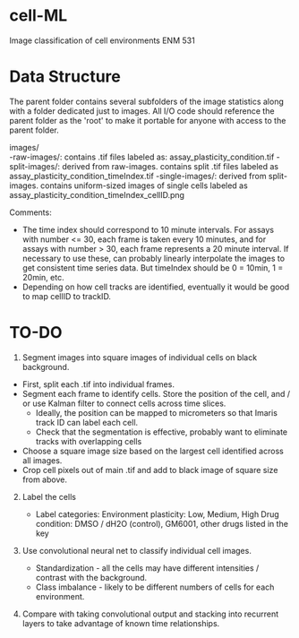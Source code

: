 # cell-ML
Image classification of cell environments ENM 531

# Data Structure
The parent folder contains several subfolders of the image statistics along with a folder dedicated just to images. All I/O code should reference the parent folder as the 'root' to make it portable for anyone with access to the parent folder.

images/  
      -raw-images/: contains .tif files labeled as: assay_plasticity_condition.tif
      -split-images/: derived from raw-images. contains split .tif files labeled as assay_plasticity_condition_timeIndex.tif
      -single-images/: derived from split-images. contains uniform-sized images of single cells labeled as assay_plasticity_condition_timeIndex_cellID.png

Comments:
  - The time index should correspond to 10 minute intervals. For assays with number <= 30, each frame is taken every 10 minutes, and for assays with number > 30, each frame represents a 20 minute interval. If necessary to use these, can probably linearly interpolate the images to get consistent time series data. But timeIndex should be 0 = 10min, 1 = 20min, etc.
  - Depending on how cell tracks are identified, eventually it would be good to map cellID to trackID.

# TO-DO

1) Segment images into square images of individual cells on black background.
  - First, split each .tif into individual frames.
  - Segment each frame to identify cells. Store the position of the cell, and / or use Kalman filter to connect cells across time slices.
    - Ideally, the position can be mapped to micrometers so that Imaris track ID can label each cell.
    - Check that the segmentation is effective, probably want to eliminate tracks with overlapping cells
  - Choose a square image size based on the largest cell identified across all images.
  - Crop cell pixels out of main .tif and add to black image of square size from above.
 
 2) Label the cells
    - Label categories: Environment plasticity: Low, Medium, High
                        Drug condition: DMSO / dH2O (control), GM6001, other drugs listed in the key
 
 3) Use convolutional neural net to classify individual cell images.
    - Standardization - all the cells may have different intensities / contrast with the background.
    - Class imbalance - likely to be different numbers of cells for each environment.
 
 4) Compare with taking convolutional output and stacking into recurrent layers to take advantage of known time relationships.
